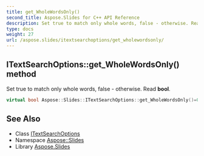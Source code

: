 ```yaml
---
title: get_WholeWordsOnly()
second_title: Aspose.Slides for C++ API Reference
description: Set true to match only whole words, false - otherwise. Read bool.
type: docs
weight: 27
url: /aspose.slides/itextsearchoptions/get_wholewordsonly/
---
```

## ITextSearchOptions::get_WholeWordsOnly() method


Set true to match only whole words, false - otherwise. Read **bool**.

```cpp
virtual bool Aspose::Slides::ITextSearchOptions::get_WholeWordsOnly()=0
```

## See Also

* Class [ITextSearchOptions](../)
* Namespace [Aspose::Slides](../../)
* Library [Aspose.Slides](../../../)